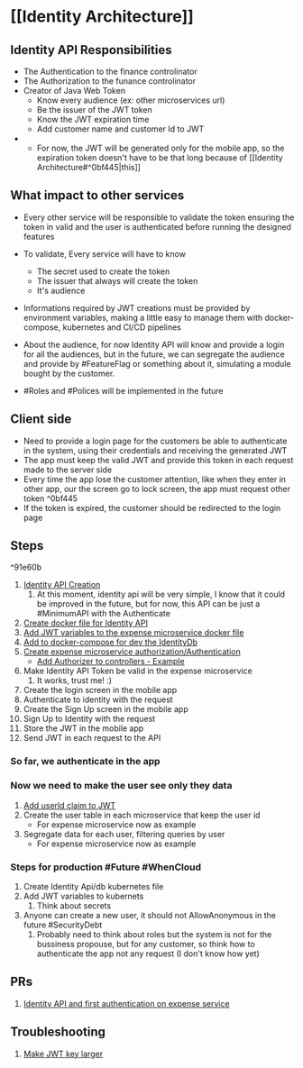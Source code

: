 # [[Identity Architecture]]

## Identity API Responsibilities
- The Authentication to the finance controlinator
- The Authorization to the funance controlinator
- Creator of Java Web Token
	- Know every audience (ex: other microservices url)
	- Be the issuer of the JWT token
	- Know the JWT expiration time 
	- Add customer name and customer Id to JWT
- - For now, the JWT will be generated only for the mobile app, so the expiration token doesn't have to be that long because of [[Identity Architecture#^0bf445|this]]

## What impact to other services
- Every other service will be responsible to validate the token ensuring the token in valid and the user is authenticated before running the designed features
- To validate, Every service will have to know 
	- The secret used to create the token
	- The issuer that always will create the token
	- It's audience
- Informations required by JWT creations must be provided by environment variables, making a little easy to manage them with docker-compose, kubernetes and CI/CD pipelines

- About the audience, for now Identity API will know and provide a login for all the audiences, but in the future, we can segregate the audience and provide by #FeatureFlag or something about it, simulating a module bought by the customer.
- #Roles and #Polices will be implemented in the future



## Client side
- Need to provide a login page for the customers be able to authenticate in the system, using their credentials and receiving the generated JWT
- The app must keep the valid JWT and provide this token in each request made to the server side
- Every time the app lose the customer attention, like when they enter in other app, our the screen go to lock screen, the app must request other token  ^0bf445
- If the token is expired, the customer should be redirected to the login page

## Steps

^91e60b

1. [Identity API Creation](https://github.com/gumberss/FinanceControlinator/commit/878951557b744f73aa4c674294ebe0bfd0a996fb)
	1. At this moment, identity api will be very simple, I know that it could be improved in the future, but for now, this API can be just a #MinimumAPI with the Authenticate 
2. [Create docker file for Identity API](https://github.com/gumberss/FinanceControlinator/commit/878951557b744f73aa4c674294ebe0bfd0a996fb#diff-eee8e47f2457f1f2ff0b44f2e3a766ede5516c6eb58a951fe72342c7e4b2d889)
3. [Add JWT variables to the expense microservice docker file](https://github.com/gumberss/FinanceControlinator/pull/98/commits/08315c1468889710d4ff7cbd89b740fccedca583#diff-5869c805e2390cc191ce235325c3d91f1155c25ba8fd58abed3a285b46e342ec)
4. [Add to docker-compose for dev the IdentityDb](https://github.com/gumberss/FinanceControlinator/commit/204cce0c3ca01b8661e506295baa30aefaf722c2)
5. [Create expense microservice authorization/Authentication](https://github.com/gumberss/FinanceControlinator/commit/b88a815c4872fedaa178c9c26128cb6c407d8a5c)
	- [Add Authorizer to controllers - Example](https://github.com/gumberss/FinanceControlinator/commit/480c1ff2d6bbb23ecb1d7cc8e22f9c1605d1e211)
6. Make Identity API Token be valid in the expense microservice
	1. It works, trust me! :)
7. Create the login screen in the mobile app
8. Authenticate to identity with the request
9. Create the Sign Up screen in the mobile app
10. Sign Up to Identity with the request
11. Store the JWT in the mobile app
12. Send JWT in each request to the API

### So far, we authenticate in the app
### Now we need to make the user see only they data
1. [Add userId claim to JWT](https://github.com/gumberss/FinanceControlinator/commit/26cb4ca2f6188e2c22f3590c6b87ff5c560c6b6f)
1. Create the user table in each microservice that keep the user id
	- For expense microservice now as example
2. Segregate data for each user, filtering queries by user
	- For expense microservice now as example

### Steps for production #Future #WhenCloud
1. Create Identity Api/db kubernetes file
2. Add JWT variables to kubernets
	1. Think about secrets
3. Anyone can create a new user, it should not AllowAnonymous in the future #SecurityDebt
	1. Probably need to think about roles but the system is not for the bussiness propouse, but for any customer, so think how to authenticate the app not any request (I don't know how yet)

## PRs
1. [Identity API and first authentication on expense service](https://github.com/gumberss/FinanceControlinator/pull/98)

## Troubleshooting
1. [Make JWT key larger](https://github.com/gumberss/FinanceControlinator/commit/59f66e44841a52fa573db47d93389c9fec3aa5d1)